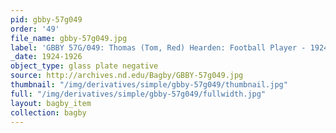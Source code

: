 ```yaml
---
pid: gbby-57g049
order: '49'
file_name: gbby-57g049.jpg
label: 'GBBY 57G/049: Thomas (Tom, Red) Hearden: Football Player - 1924-1926'
_date: 1924-1926
object_type: glass plate negative
source: http://archives.nd.edu/Bagby/GBBY-57g049.jpg
thumbnail: "/img/derivatives/simple/gbby-57g049/thumbnail.jpg"
full: "/img/derivatives/simple/gbby-57g049/fullwidth.jpg"
layout: bagby_item
collection: bagby
---
```

